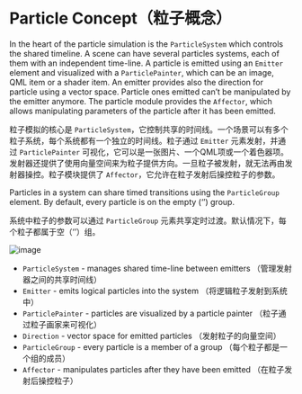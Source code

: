 # Particle Concept（粒子概念）

In the heart of the particle simulation is the `ParticleSystem` which controls the shared timeline. A scene can have several particles systems, each of them with an independent time-line. A particle is emitted using an `Emitter` element and visualized with a `ParticlePainter`, which can be an image, QML item or a shader item.
An emitter provides also the direction for particle using a vector space. Particle ones emitted can’t be manipulated by the emitter anymore. The particle module provides the `Affector`, which allows manipulating parameters of the particle after it has been emitted.

粒子模拟的核心是 `ParticleSystem`，它控制共享的时间线。一个场景可以有多个粒子系统，每个系统都有一个独立的时间线。粒子通过 `Emitter` 元素发射，并通过 `ParticlePainter` 可视化，它可以是一张图片、一个QML项或一个着色器项。发射器还提供了使用向量空间来为粒子提供方向。一旦粒子被发射，就无法再由发射器操控。粒子模块提供了 `Affector`，它允许在粒子发射后操控粒子的参数。



Particles in a system can share timed transitions using the `ParticleGroup` element. By default, every particle is on the empty (‘’) group.

系统中粒子的参数可以通过 `ParticleGroup` 元素共享定时过渡。默认情况下，每个粒子都属于空（‘’）组。

![image](./assets/particlesystem.png)


* `ParticleSystem` - manages shared time-line between emitters （管理发射器之间的共享时间线）
* `Emitter` - emits logical particles into the system （将逻辑粒子发射到系统中）
* `ParticlePainter` - particles are visualized by a particle painter （粒子通过粒子画家来可视化）
* `Direction` - vector space for emitted particles （发射粒子的向量空间）
* `ParticleGroup` - every particle is a member of a group （每个粒子都是一个组的成员）
* `Affector` - manipulates particles after they have been emitted （在粒子发射后操控粒子）



